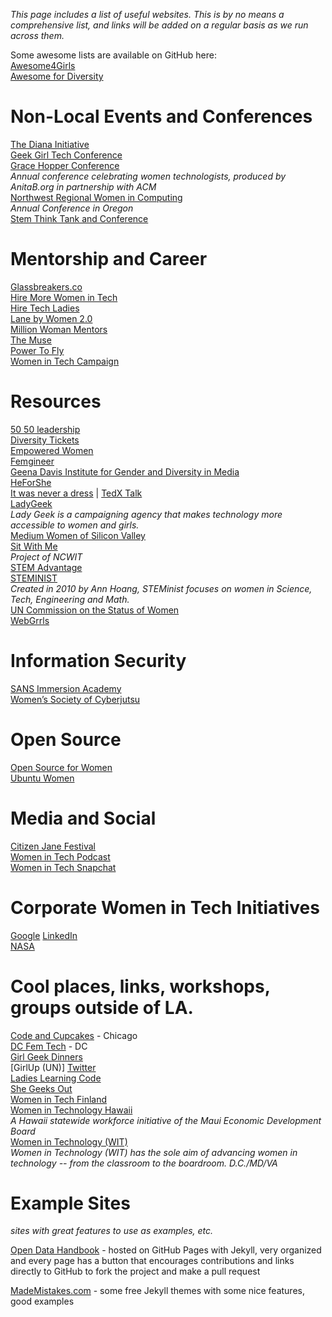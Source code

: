 _This page includes a list of useful websites. This is by no means a comprehensive list, and links will be added on a regular basis as we run across them._

Some awesome lists are available on GitHub here:  
[Awesome4Girls](https://github.com/cristianoliveira/awesome4girls)  
[Awesome for Diversity](https://github.com/folkswhocode/awesome-diversity)


# Non-Local Events and Conferences
[The Diana Initiative](http://dianainitiative.com/2_0/)  
[Geek Girl Tech Conference](http://geekgirltechcon.com)  
[Grace Hopper Conference](http://gracehopper.org/)  
_Annual conference celebrating women technologists, produced by AnitaB.org in partnership with ACM_  
[Northwest Regional Women in Computing](http://nwrwic.org/)  
_Annual Conference in Oregon_  
[Stem Think Tank and Conference](http://stemefg.org/index.php/think-tank-and-conference)  


# Mentorship and Career
[Glassbreakers.co](www.glassbreakers.co)  
[Hire More Women in Tech](https://www.hiremorewomenintech.com/)  
[Hire Tech Ladies](https://www.hiretechladies.com/)    
[Lane by Women 2.0](https://lane.women2.com/)  
[Million Woman Mentors](www.millionwomanmentors.com)  
[The Muse](https://www.themuse.com/)  
[Power To Fly](https://powertofly.com/)  
[Women in Tech Campaign](http://www.womenintechcampaign.com/)


# Resources
[50 50 leadership](http://www.5050leadership.org)  
[Diversity Tickets](https://diversitytickets.org/)    
[Empowered Women](https://empoweredwomen.org)  
[Femgineer](http://femgineer.com/)  
[Geena Davis Institute for Gender and Diversity in Media](http://seejane.org)  
[HeForShe](http://www.heforshe.org/en)  
[It was never a dress](http://itwasneveradress.com/) | [TedX Talk](http://tedxtalks.ted.com/video/It-Was-Never-a-Dress-The-Power)  
[LadyGeek](http://www.ladygeek.com)  
_Lady Geek is a campaigning agency that makes technology more accessible to women and girls._  
[Medium Women of Silicon Valley](https://medium.com/@WomenOfSiliconValley)  
[Sit With Me](http://sitwithme.org)  
_Project of NCWIT_  
[STEM Advantage](http://stemadvantage.org/)  
[STEMINIST](http://steminist.com)  
_Created in 2010 by Ann Hoang, STEMinist focuses on women in Science, Tech, Engineering and Math._  
[UN Commission on the Status of Women](http://www.unwomen.org/en/csw)  
[WebGrrls](https://www.webgrrls.com/)  


# Information Security  
[SANS Immersion Academy](https://www.sans.org/cybertalent/immersion-academy/womens)  
[Women’s Society of Cyberjutsu](https://womenscyberjutsu.org/)  


# Open Source
[Open Source for Women](https://www.os4w.org)   
[Ubuntu Women](http://wiki.ubuntu-women.org)  


# Media and Social
[Citizen Jane Festival](http://citizenjanefilmfestival.org/about-us/)  
[Women in Tech Podcast](http://podcast.womenintechshow.com/)  
[Women in Tech Snapchat](http://www.womenintechsnap.com/)  


# Corporate Women in Tech Initiatives
[Google](https://www.google.com/diversity/women/)
[LinkedIn](https://engineering.linkedin.com/wit)  
[NASA](https://women.nasa.gov/)  


# Cool places, links, workshops, groups outside of LA.
[Code and Cupcakes](http://codeandcupcakes.net) - Chicago  
[DC Fem Tech](www.dcfemtech.io)  - DC  
[Girl Geek Dinners](http://girlgeekdinners.com/)  
[GirlUp (UN)] [Twitter](https://twitter.com/GirlUp)  
[Ladies Learning Code](http://ladieslearningcode.com)  
[She Geeks Out](http://shegeeksout.com/)  
[Women in Tech Finland](http://womenintech.fi/members/)  
[Women in Technology Hawaii](http://www.womenintech.com/about/)  
_A Hawaii statewide workforce initiative of the Maui Economic Development Board_  
[Women in Technology (WIT)](http://www.womenintechnology.org)  
_Women in Technology (WIT) has the sole aim of advancing women in technology -- from the classroom to the boardroom. D.C./MD/VA_    


# Example Sites
_sites with great features to use as examples, etc._  

[Open Data Handbook](http://opendatahandbook.org/resources) - hosted on GitHub Pages with Jekyll, very organized and every page has a button that encourages contributions and links directly to GitHub to fork the project and make a pull request  

[MadeMistakes.com](https://mademistakes.com/work/jekyll-themes/) - some free Jekyll themes with some nice features, good examples  
